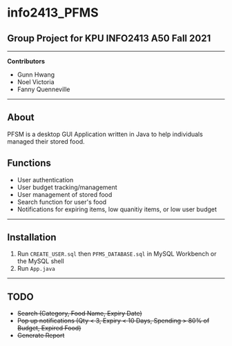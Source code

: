 # info2413_PFMS

## Group Project for KPU INFO2413 A50 Fall 2021

---

**Contributors**

- Gunn Hwang
- Noel Victoria
- Fanny Quenneville

---

## About

PFSM is a desktop GUI Application written in Java to help individuals managed their stored food.

## Functions

- User authentication
- User budget tracking/management
- User management of stored food
- Search function for user's food
- Notifications for expiring items, low quanitiy items, or low user budget

---

## Installation

1.  Run `CREATE_USER.sql` then `PFMS_DATABASE.sql` in MySQL Workbench or the MySQL shell
2.  Run `App.java`

---

## TODO

- ~~Search (Category, Food Name, Expiry Date)~~
- ~~Pop up notifications (Qty < 3, Expiry < 10 Days, Spending > 80% of Budget, Expired Food)~~
- ~~Generate Report~~
